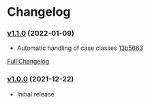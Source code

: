 # Changelog

### [v1.1.0](https://github.com/rtkaczyk/inslick/tree/v1.1.0) (2022-01-09)

- Automatic handling of case classes [13b5663](https://github.com/rtkaczyk/inslick/commit/13b56635291fb32215df7ca56abe5f105d99ab08)

[Full Changelog](https://github.com/rtkaczyk/inslick/compare/v1.0.0...v1.1.0)

### [v1.0.0](https://github.com/rtkaczyk/inslick/tree/v1.0.0) (2021-12-22)

- Initial release
